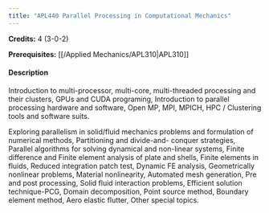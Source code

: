 ```yaml
---
title: "APL440 Parallel Processing in Computational Mechanics"
---
```

**Credits:** 4 (3-0-2)

**Prerequisites:** [[/Applied Mechanics/APL310|APL310]]

#### Description
Introduction to multi-processor, multi-core, multi-threaded processing and their clusters, GPUs and CUDA programing, Introduction to parallel processing hardware and software, Open MP, MPI, MPICH, HPC / Clustering tools and software suits.

Exploring parallelism in solid/fluid mechanics problems and formulation of numerical methods, Partitioning and divide-and- conquer strategies, Parallel algorithms for solving dynamical and non-linear systems, Finite difference and Finite element analysis of plate and shells, Finite elements in fluids, Reduced integration patch test, Dynamic FE analysis, Geometrically nonlinear problems, Material nonlinearity, Automated mesh generation, Pre and post processing, Solid fluid interaction problems, Efficient solution technique-PCG, Domain decomposition, Point source method, Boundary element method, Aero elastic flutter, Other special topics.